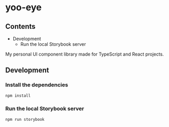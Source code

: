 # yoo-eye

## Contents

- Development
  - Run the local Storybook server

My personal UI component library made for TypeScript and React projects.

## Development

### Install the dependencies

```bash
npm install
```

### Run the local Storybook server

```bash
npm run storybook
```
